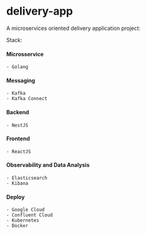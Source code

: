 # delivery-app

A microservices oriented delivery application project:

Stack:
  
  #### Microsservice
    - Golang
  #### Messaging
    - Kafka
    - Kafka Connect
  #### Backend
    - NestJS
  #### Frontend
    - ReactJS
  #### Observability and Data Analysis
    - Elasticsearch
    - Kibana 
  #### Deploy
    - Google Cloud
    - Confluent Cloud
    - Kubernetes
    - Docker
